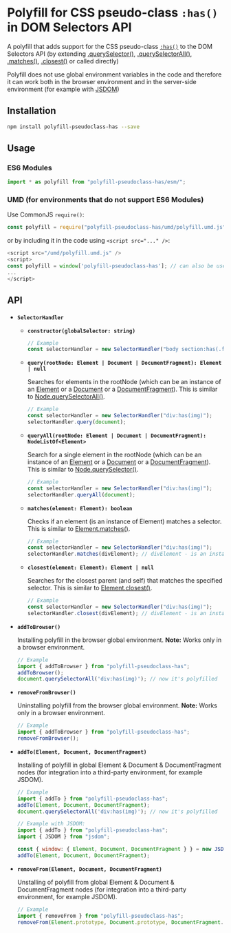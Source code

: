 # Polyfill for CSS pseudo-class `:has()` in DOM Selectors API

A polyfill that adds support for the CSS pseudo-class [`:has()`](https://developer.mozilla.org/en-US/docs/Web/CSS/:has) to the DOM Selectors API (by extending [.querySelector()](https://developer.mozilla.org/en-US/docs/Web/API/Document/querySelector), [.querySelectorAll()](https://developer.mozilla.org/en-US/docs/Web/API/Document/querySelectorAll), [.matches()](https://developer.mozilla.org/en-US/docs/Web/API/Element/matches), [.closest()](https://developer.mozilla.org/en-US/docs/Web/API/Element/closest) or called directly)

Polyfill does not use global environment variables in the code and therefore it can work both in the browser environment and in the server-side environment (for example with [JSDOM](https://github.com/jsdom/jsdom))

## Installation

```bash
npm install polyfill-pseudoclass-has --save
```

## Usage

### ES6 Modules
```js
import * as polyfill from "polyfill-pseudoclass-has/esm/";
```

### UMD (for environments that do not support ES6 Modules)

Use CommonJS `require()`:
```js
const polyfill = require("polyfill-pseudoclass-has/umd/polyfill.umd.js");
```

or by including it in the code using `<script src="..." />`:
```js
<script src="/umd/polyfill.umd.js" />
<script>
const polyfill = window['polyfill-pseudoclass-has']; // can also be used via globalThis['polyfill-pseudoclass-has']
...
</script>
```

## API

  - **``SelectorHandler``**
    - **`constructor(globalSelector: string)`**  

      ```js
      // Example
      const selectorHandler = new SelectorHandler("body section:has(.foo):has(.bar) div:has(img)");
      ```

    - **`query(rootNode: Element | Document | DocumentFragment): Element | null`**

      Searches for elements in the rootNode (which can be an instance of an [Element](https://developer.mozilla.org/docs/Web/API/Element) or a [Document](https://developer.mozilla.org/docs/Web/API/Document) or a [DocumentFragment](https://developer.mozilla.org/docs/Web/API/DocumentFragment)). This is similar to [Node.querySelectorAll()](https://developer.mozilla.org/en-US/docs/Web/API/Document/querySelectorAll).

      ```js
      // Example
      const selectorHandler = new SelectorHandler("div:has(img)");
      selectorHandler.query(document);
      ```

    - **`queryAll(rootNode: Element | Document | DocumentFragment): NodeListOf<Element>`**  

      Search for a single element in the rootNode (which can be an instance of an [Element](https://developer.mozilla.org/docs/Web/API/Element) or a [Document](https://developer.mozilla.org/docs/Web/API/Document) or a [DocumentFragment](https://developer.mozilla.org/docs/Web/API/DocumentFragment)). This is similar to [Node.querySelector()](https://developer.mozilla.org/en-US/docs/Web/API/Document/querySelector).

      ```js
      // Example
      const selectorHandler = new SelectorHandler("div:has(img)");
      selectorHandler.queryAll(document);
      ```
    
    - **`matches(element: Element): boolean`**  

      Checks if an element (is an instance of Element) matches a selector. This is similar to [Element.matches()](https://developer.mozilla.org/en-US/docs/Web/API/Element/matches).

      ```js
      // Example
      const selectorHandler = new SelectorHandler("div:has(img)");
      selectorHandler.matches(divElement); // divElement - is an instance of Element 
      ```

    - **`closest(element: Element): Element | null`**  

      Searches for the closest parent (and self) that matches the specified selector. This is similar to [Element.closest()](https://developer.mozilla.org/en-US/docs/Web/API/Element/closest).

      ```js
      // Example
      const selectorHandler = new SelectorHandler("div:has(img)");
      selectorHandler.closest(divElement); // divElement - is an instance of Element 
      ```

  - **```addToBrowser()```**

    Installing polyfill in the browser global environment. **Note:** Works only in a browser environment.

    ```js
    // Example
    import { addToBrowser } from "polyfill-pseudoclass-has";
    addToBrowser();
    document.querySelectorAll('div:has(img)'); // now it's polyfilled
    ```

  - **```removeFromBrowser()```**

    Uninstalling polyfill from the browser global environment. **Note:** Works only in a browser environment.

    ```js
    // Example
    import { addToBrowser } from "polyfill-pseudoclass-has";
    removeFromBrowser();
    ```

  - **```addTo(Element, Document, DocumentFragment)```**

    Installing of polyfill in global Element & Document & DocumentFragment nodes (for integration into a third-party environment, for example JSDOM).

    ```js
    // Example
    import { addTo } from "polyfill-pseudoclass-has";
    addTo(Element, Document, DocumentFragment);
    document.querySelectorAll('div:has(img)'); // now it's polyfilled
    ```

    ```js
    // Example with JSDOM:
    import { addTo } from "polyfill-pseudoclass-has";
    import { JSDOM } from "jsdom";

    const { window: { Element, Document, DocumentFragment } } = new JSDOM();
    addTo(Element, Document, DocumentFragment);
    ```

  - **```removeFrom(Element, Document, DocumentFragment)```**

    Unstalling of polyfill from global Element & Document & DocumentFragment nodes (for integration into a third-party environment, for example JSDOM).

    ```js
    // Example
    import { removeFrom } from "polyfill-pseudoclass-has";
    removeFrom(Element.prototype, Document.prototype, DocumentFragment.prototype);
    ```
